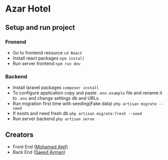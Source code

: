 # Azar Hotel

## Setup and run project

### Fronend
- Go to frontend resource `cd React`
- Install react packages `npm install`
- Run server frontend `npm run dev`

### Backend
- Install laravel packages `composer install`
- To configure application copy and paste `.env.example` file and rename it to `.env` and change settings db and URLs.
- Run migration first time with seeding(Fake data) `php artisan migrate --seed`
- If exists and need fresh db `php artisan migrate:fresh --seed`
- Run server backend `php artisan serve`
  
## Creators

-   Front End ([Mohamed Atef](https://github.com/Mohamedate))
-   Back End ([Saeed Ayman](https://github.com/saeed-ayman))
